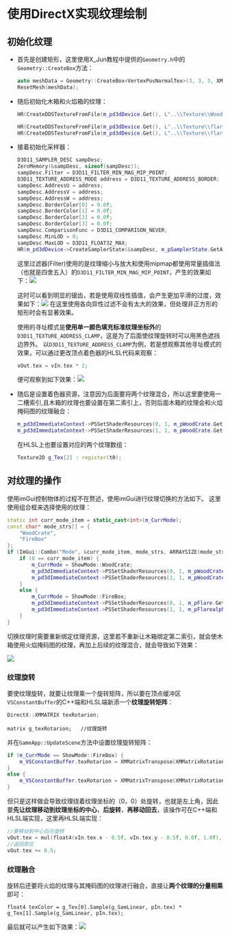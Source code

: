 # 使用DirectX实现纹理绘制

## 初始化纹理

+ 首先是创建矩形，这里使用X_Jun教程中提供的`Geometry.h`中的`Geometry::CreateBox`方法：
	```c++
	auto meshData = Geometry::CreateBox<VertexPosNormalTex>(3, 3, 3, XMFLOAT4(255.0f / 255.0f, 192.0f / 255.0f, 203.0f / 255.0f, 1.0f));
	ResetMesh(meshData);
	```

+ 随后初始化木箱和火焰箱的纹理：
	```C++
	HR(CreateDDSTextureFromFile(m_pd3dDevice.Get(), L"..\\Texture\\WoodCrate.dds", nullptr, m_pWoodCrate.GetAddressOf()));
	
	HR(CreateDDSTextureFromFile(m_pd3dDevice.Get(), L"..\\Texture\\flare.dds", nullptr, m_pFlare.GetAddressOf()));
	HR(CreateDDSTextureFromFile(m_pd3dDevice.Get(), L"..\\Texture\\flarealpha.dds", nullptr, m_pFlarealpha.GetAddressOf()));
	```

+ 接着初始化采样器：

	```C++
	D3D11_SAMPLER_DESC sampDesc;
	ZeroMemory(&sampDesc, sizeof(sampDesc));
	sampDesc.Filter = D3D11_FILTER_MIN_MAG_MIP_POINT;
	D3D11_TEXTURE_ADDRESS_MODE address = D3D11_TEXTURE_ADDRESS_BORDER;
	sampDesc.AddressU = address;
	sampDesc.AddressV = address;
	sampDesc.AddressW = address;
	sampDesc.BorderColor[0] = 0.0f;
	sampDesc.BorderColor[1] = 0.0f;
	sampDesc.BorderColor[2] = 0.0f;
	sampDesc.BorderColor[3] = 0.0f;
	sampDesc.ComparisonFunc = D3D11_COMPARISON_NEVER;
	sampDesc.MinLOD = 0;
	sampDesc.MaxLOD = D3D11_FLOAT32_MAX;
	HR(m_pd3dDevice->CreateSamplerState(&sampDesc, m_pSamplerState.GetAddressOf()));
	```

	这里过滤器(Filter)使用的是纹理缩小与放大和使用mipmap都使用常量插值法（也就是四舍五入）的`D3D11_FILTER_MIN_MAG_MIP_POINT`，产生的效果如下：<img src="https://img2024.cnblogs.com/blog/3406761/202404/3406761-20240405183213957-1490230579.png"  />

	这时可以看到明显的锯齿，若是使用双线性插值，会产生更加平滑的过度，效果如下：<img src="https://img2024.cnblogs.com/blog/3406761/202404/3406761-20240405183806064-1878301511.png"  />
	在这里使用各向异性过滤不会有太大的效果，但处理非正方形的矩形时会有显著效果。

	使用的寻址模式是**使用单一颜色填充标准纹理坐标外**的`D3D11_TEXTURE_ADDRESS_CLAMP`，这是为了后面使纹理旋转时可以用黑色遮挡边界外。
	以`D3D11_TEXTURE_ADDRESS_CLAMP`为例，若是想观察其他寻址模式的效果，可以通过更改顶点着色器的HLSL代码来观察：

	```c++
	vOut.tex = vIn.tex * 2;
	```

	便可观察到如下效果：<img src="https://img2024.cnblogs.com/blog/3406761/202404/3406761-20240405211548041-1906312921.png"  />

+ 随后是设置着色器资源，注意因为后面要将两个纹理混合，所以这里要使用一二槽索引,且木箱的纹理也要设置在第二索引上，否则后面木箱的纹理会和火焰掩码图的纹理融合：
	```c++
	m_pd3dImmediateContext->PSSetShaderResources(0, 1, m_pWoodCrate.GetAddressOf());
	m_pd3dImmediateContext->PSSetShaderResources(1, 1, m_pWoodCrate.GetAddressOf());
	```

	在HLSL上也要设置对应的两个纹理数组：
	```c++
	Texture2D g_Tex[2] : register(t0);
	```

## 对纹理的操作

使用imGui控制物体的过程不在赘述，使用imGui进行纹理切换的方法如下。
这里使用组合框来选择使用的纹理：

```C++
static int curr_mode_item = static_cast<int>(m_CurrMode);
const char* mode_strs[] = {
    "WoodCrate",
    "FireBox"
};
if (ImGui::Combo("Mode", &curr_mode_item, mode_strs, ARRAYSIZE(mode_strs))) {
    if (0 == curr_mode_item) {
        m_CurrMode = ShowMode::WoodCrate;
        m_pd3dImmediateContext->PSSetShaderResources(0, 1, m_pWoodCrate.GetAddressOf());
        m_pd3dImmediateContext->PSSetShaderResources(1, 1, m_pWoodCrate.GetAddressOf());
    }
    else {
        m_CurrMode = ShowMode::FireBox;
        m_pd3dImmediateContext->PSSetShaderResources(0, 1, m_pFlare.GetAddressOf());
        m_pd3dImmediateContext->PSSetShaderResources(1, 1, m_pFlarealpha.GetAddressOf());
    }
}
```

切换纹理时需要重新绑定纹理资源，这里若不重新让木箱绑定第二索引，就会使木箱使用火焰掩码图的纹理，再加上后续的纹理混合，就会导致如下效果：

<img src="https://img2024.cnblogs.com/blog/3406761/202404/3406761-20240405213928377-1590535348.png"  />

### 纹理旋转

要使纹理旋转，就要让纹理乘一个旋转矩阵，所以要在顶点缓冲区`VSConstantBuffer`的C++端和HLSL端新添一个**纹理旋转矩阵**：

```c++
DirectX::XMMATRIX texRotarion;
```

```HLSL
matrix g_texRotarion;   //纹理旋转
```

并在`GameApp::UpdateScene`方法中设置纹理旋转矩阵：
```c++
if (m_CurrMode == ShowMode::FireBox) {
    m_VSConstantBuffer.texRotarion = XMMatrixTranspose(XMMatrixRotationZ(texphi));
}
else {
    m_VSConstantBuffer.texRotarion = XMMatrixTranspose(XMMatrixRotationZ(0.0f));
}
```

但只是这样做会导致纹理绕着纹理坐标的（0，0）处旋转，也就是左上角，因此要**先让纹理移动到纹理坐标的中心**，**后旋转**，**再移动回去**，该操作可在C++端和HLSL端实现，这里再HLSL端实现：
```C++
//要移动到中心后在旋转
vOut.tex = mul(float4(vIn.tex.x - 0.5f, vIn.tex.y - 0.5f, 0.0f, 1.0f), g_texRotarion).xy;
//返回原位
vOut.tex += 0.5;
```

### 纹理融合

旋转后还要将火焰的纹理与其掩码图的纹理进行融合，直接让**两个纹理的分量相乘**即可：
```HLSL
float4 texColor = g_Tex[0].Sample(g_SamLinear, pIn.tex) * g_Tex[1].Sample(g_SamLinear, pIn.tex);
```

最后就可以产生如下效果：![](https://img2024.cnblogs.com/blog/3406761/202404/3406761-20240405215532066-1093100616.png)

